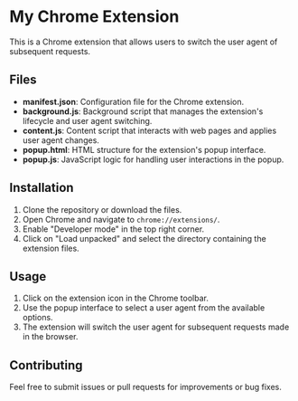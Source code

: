 # My Chrome Extension

This is a Chrome extension that allows users to switch the user agent of subsequent requests.

## Files

-   **manifest.json**: Configuration file for the Chrome extension.
-   **background.js**: Background script that manages the extension's lifecycle and user agent switching.
-   **content.js**: Content script that interacts with web pages and applies user agent changes.
-   **popup.html**: HTML structure for the extension's popup interface.
-   **popup.js**: JavaScript logic for handling user interactions in the popup.

## Installation

1. Clone the repository or download the files.
2. Open Chrome and navigate to `chrome://extensions/`.
3. Enable "Developer mode" in the top right corner.
4. Click on "Load unpacked" and select the directory containing the extension files.

## Usage

1. Click on the extension icon in the Chrome toolbar.
2. Use the popup interface to select a user agent from the available options.
3. The extension will switch the user agent for subsequent requests made in the browser.

## Contributing

Feel free to submit issues or pull requests for improvements or bug fixes.
